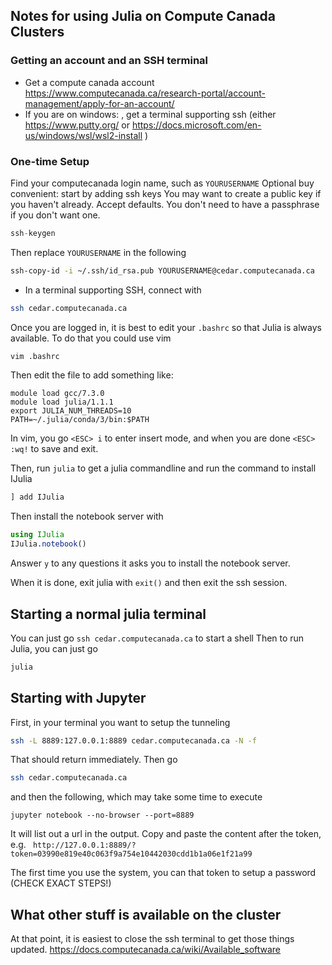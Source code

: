 ## Notes for using Julia on Compute Canada Clusters

### Getting an account and an SSH terminal
- Get a compute canada account https://www.computecanada.ca/research-portal/account-management/apply-for-an-account/
- If you are on windows: , get a terminal supporting ssh (either https://www.putty.org/ or https://docs.microsoft.com/en-us/windows/wsl/wsl2-install )


### One-time Setup
Find your computecanada login name, such as `YOURUSERNAME`
Optional buy convenient: start by adding ssh keys
You may want to create a public key if you haven't already.  Accept defaults.  You don't need to have a passphrase if you don't want one.
```julia
ssh-keygen 
```

Then replace `YOURUSERNAME` in the following
```bash
ssh-copy-id -i ~/.ssh/id_rsa.pub YOURUSERNAME@cedar.computecanada.ca
```

- In a terminal supporting SSH, connect with
```bash
ssh cedar.computecanada.ca
```

Once you are logged in, it is best to edit your `.bashrc` so that Julia is always available.  To do that you could use vim
```bash
vim .bashrc
```
Then edit the file to add something like:
```
module load gcc/7.3.0
module load julia/1.1.1
export JULIA_NUM_THREADS=10
PATH=~/.julia/conda/3/bin:$PATH
```
In vim, you go `<ESC> i` to enter insert mode, and when you are done `<ESC> :wq!` to save and exit.

Then, run `julia` to get a julia commandline and run the command to install IJulia
```julia
] add IJulia
```
Then install the notebook server with
```julia
using IJulia
IJulia.notebook()
```
Answer `y` to any questions it asks you to install the notebook server.

When it is done, exit julia with `exit()` and then exit the ssh session.

## Starting a normal julia terminal
You can just go `ssh cedar.computecanada.ca` to start a shell
Then to run Julia, you can just go
```bash
julia
```

## Starting with Jupyter
First, in your terminal you want to setup the tunneling
```bash
ssh -L 8889:127.0.0.1:8889 cedar.computecanada.ca -N -f
```
That should return immediately.  Then go 
```bash
ssh cedar.computecanada.ca
```
and then the following, which may take some time to execute
```
jupyter notebook --no-browser --port=8889
```
It will list out a url in the output.  Copy and paste the content after the token, e.g. ` http://127.0.0.1:8889/?token=03990e819e40c063f9a754e10442030cdd1b1a06e1f21a99`

The first time you use the system, you can that token to setup a password (CHECK EXACT STEPS!)

## What other stuff is available on the cluster
At that point, it is easiest to close the ssh terminal to get those things updated.
https://docs.computecanada.ca/wiki/Available_software
